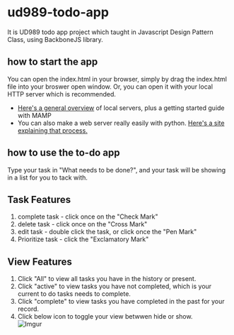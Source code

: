 # ud989-todo-app
It is UD989 todo app project which taught in Javascript Design Pattern Class, using BackboneJS library.

## how to start the app
You can open the index.html in your browser, simply by drag the index.html file into your broswer open window. 
Or, you can open it with your local HTTP server which is recommended.

* [Here's a general overview](http://www.dwuser.com/education/content/why-you-need-a-testing-server-and-how-to-do-it/) of local servers, plus a getting started guide with MAMP
* You can also make a web server really easily with python. [Here's a site explaining that process.](http://www.linuxjournal.com/content/tech-tip-really-simple-http-server-python)

## how to use the to-do app
Type your task in "What needs to be done?", and your task will be showing in a list for you to tack with.

## Task Features
1. complete task - click once on the "Check Mark"
2. delete task - click once on the "Cross Mark"
3. edit task - double click the task, or click once the "Pen Mark"
4. Prioritize task - click the "Exclamatory Mark"

## View Features
1. Click "All" to view all tasks you have in the history or present.
2. Click "active" to view tasks you have not completed, which is your current to do tasks needs to complete.
3. Click "complete" to view tasks you have completed in the past for your record.
4. Click below icon to toggle your view betwwen hide or show. <br> ![Imgur](http://i.imgur.com/7NGud5A.png)

